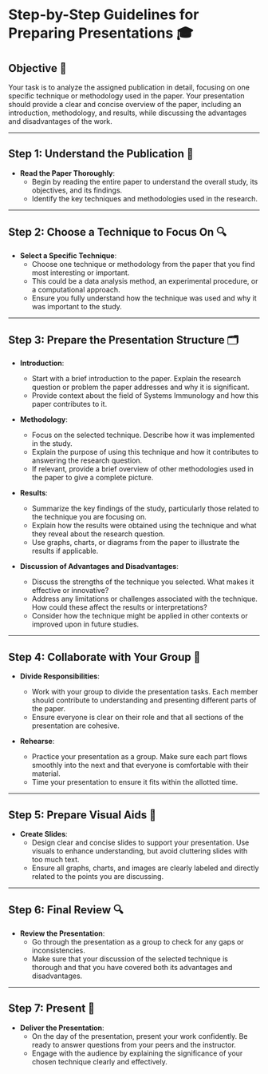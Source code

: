 # Step-by-Step Guidelines for Preparing Presentations 🎓

## Objective 🎯
Your task is to analyze the assigned publication in detail, focusing on one specific technique or methodology used in the paper. Your presentation should provide a clear and concise overview of the paper, including an introduction, methodology, and results, while discussing the advantages and disadvantages of the work.

---

## Step 1: Understand the Publication 📖

- **Read the Paper Thoroughly**:
  - Begin by reading the entire paper to understand the overall study, its objectives, and its findings.
  - Identify the key techniques and methodologies used in the research.

---

## Step 2: Choose a Technique to Focus On 🔍

- **Select a Specific Technique**:
  - Choose one technique or methodology from the paper that you find most interesting or important.
  - This could be a data analysis method, an experimental procedure, or a computational approach.
  - Ensure you fully understand how the technique was used and why it was important to the study.

---

## Step 3: Prepare the Presentation Structure 🗂️

- **Introduction**:
  - Start with a brief introduction to the paper. Explain the research question or problem the paper addresses and why it is significant.
  - Provide context about the field of Systems Immunology and how this paper contributes to it.

- **Methodology**:
  - Focus on the selected technique. Describe how it was implemented in the study.
  - Explain the purpose of using this technique and how it contributes to answering the research question.
  - If relevant, provide a brief overview of other methodologies used in the paper to give a complete picture.

- **Results**:
  - Summarize the key findings of the study, particularly those related to the technique you are focusing on.
  - Explain how the results were obtained using the technique and what they reveal about the research question.
  - Use graphs, charts, or diagrams from the paper to illustrate the results if applicable.

- **Discussion of Advantages and Disadvantages**:
  - Discuss the strengths of the technique you selected. What makes it effective or innovative?
  - Address any limitations or challenges associated with the technique. How could these affect the results or interpretations?
  - Consider how the technique might be applied in other contexts or improved upon in future studies.

---

## Step 4: Collaborate with Your Group 🤝

- **Divide Responsibilities**:
  - Work with your group to divide the presentation tasks. Each member should contribute to understanding and presenting different parts of the paper.
  - Ensure everyone is clear on their role and that all sections of the presentation are cohesive.

- **Rehearse**:
  - Practice your presentation as a group. Make sure each part flows smoothly into the next and that everyone is comfortable with their material.
  - Time your presentation to ensure it fits within the allotted time.

---

## Step 5: Prepare Visual Aids 🎨

- **Create Slides**:
  - Design clear and concise slides to support your presentation. Use visuals to enhance understanding, but avoid cluttering slides with too much text.
  - Ensure all graphs, charts, and images are clearly labeled and directly related to the points you are discussing.

---

## Step 6: Final Review 🔍

- **Review the Presentation**:
  - Go through the presentation as a group to check for any gaps or inconsistencies.
  - Make sure that your discussion of the selected technique is thorough and that you have covered both its advantages and disadvantages.

---

## Step 7: Present 💪

- **Deliver the Presentation**:
  - On the day of the presentation, present your work confidently. Be ready to answer questions from your peers and the instructor.
  - Engage with the audience by explaining the significance of your chosen technique clearly and effectively.